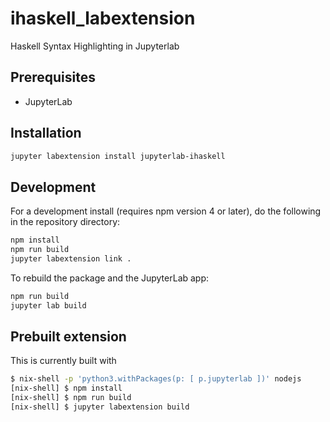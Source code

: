 # ihaskell_labextension

Haskell Syntax Highlighting in Jupyterlab


## Prerequisites

* JupyterLab

## Installation

```bash
jupyter labextension install jupyterlab-ihaskell
```

## Development

For a development install (requires npm version 4 or later), do the following in the repository directory:

```bash
npm install
npm run build
jupyter labextension link .
```

To rebuild the package and the JupyterLab app:

```bash
npm run build
jupyter lab build
```

## Prebuilt extension

This is currently built with

```bash
$ nix-shell -p 'python3.withPackages(p: [ p.jupyterlab ])' nodejs
[nix-shell] $ npm install
[nix-shell] $ npm run build
[nix-shell] $ jupyter labextension build
```
